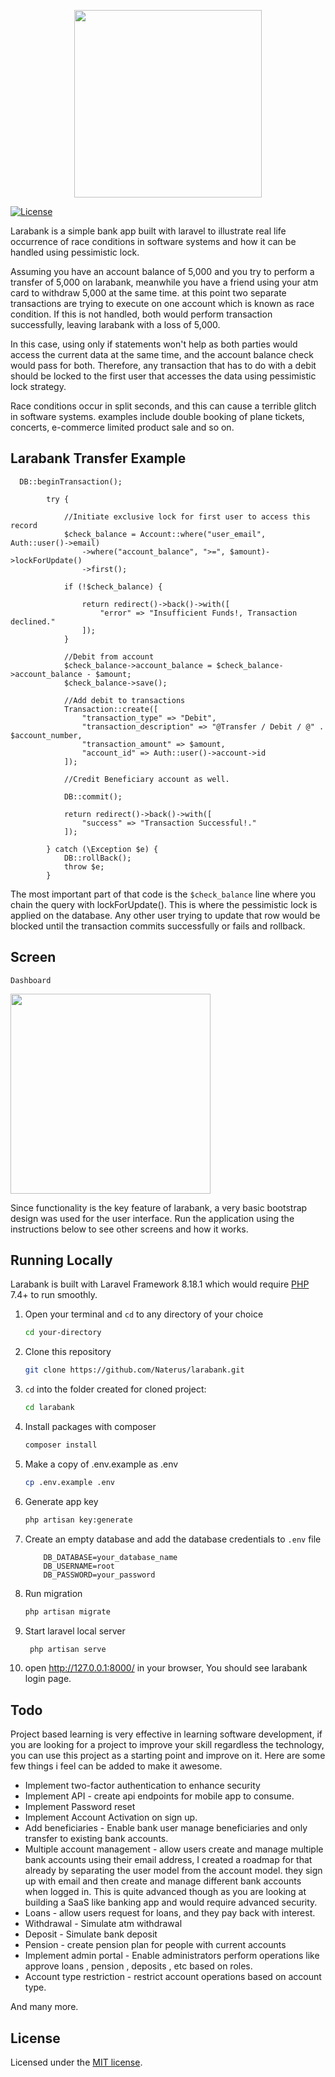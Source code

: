 <p align="center"><a href="https://restfulcountries.com" target="_blank"><img src="https://restfulcountries.com/assets/images/larabank/login.png" width="300"></a></p>

<p align="center">

<a href="https://github.com/Naterus/restful-countries/blob/main/LICENSE"><img src="https://restfulcountries.com/assets/images/license-mit.svg" alt="License"></a>
</p>


Larabank is a simple bank app built with laravel to illustrate real life occurrence of race conditions in software systems and how it can be handled using pessimistic lock. 

Assuming you have an account balance of 5,000 and you try to perform a transfer of 5,000 on larabank, meanwhile you have a friend using your atm card to withdraw 5,000 at the same time. at this point two separate transactions are trying to execute on one account which is known as race condition. If this is not handled, both would perform transaction successfully, leaving larabank with a loss of 5,000.

In this case, using only if statements won't help as both parties would access the current data at the same time, and the account balance check would pass for both. Therefore, any transaction that has to do with a debit should be locked to the first user that accesses the data using pessimistic lock strategy.

Race conditions occur in split seconds, and this can cause a terrible glitch in software systems. examples include double booking of plane tickets, concerts, e-commerce limited product sale and so on.

## Larabank Transfer Example
```angular2html
  DB::beginTransaction();

        try {

            //Initiate exclusive lock for first user to access this record
            $check_balance = Account::where("user_email", Auth::user()->email)
                ->where("account_balance", ">=", $amount)->lockForUpdate()
                ->first();

            if (!$check_balance) {

                return redirect()->back()->with([
                    "error" => "Insufficient Funds!, Transaction declined."
                ]);
            }

            //Debit from account
            $check_balance->account_balance = $check_balance->account_balance - $amount;
            $check_balance->save();

            //Add debit to transactions
            Transaction::create([
                "transaction_type" => "Debit",
                "transaction_description" => "@Transfer / Debit / @" . $account_number,
                "transaction_amount" => $amount,
                "account_id" => Auth::user()->account->id
            ]);

            //Credit Beneficiary account as well.

            DB::commit();

            return redirect()->back()->with([
                "success" => "Transaction Successful!."
            ]);

        } catch (\Exception $e) {
            DB::rollBack();
            throw $e;
        }
```

The most important part of that code is the `$check_balance` line where you chain the query with lockForUpdate(). This is where the pessimistic lock is applied on the database. Any other user trying to update that row would be blocked until the transaction commits successfully  or fails and rollback.

## Screen

`Dashboard`
<p><img src="https://restfulcountries.com/assets/images/larabank/dashboard.png" width="320"></p>

Since functionality is the key feature of larabank, a very basic bootstrap design was used for the user interface. Run the application using the instructions below to see other screens and how it works.

## Running Locally
Larabank is built with Laravel Framework 8.18.1 which would require [PHP](https://php.net) 7.4+ to run smoothly.

1. Open your terminal and `cd` to any directory of your choice
    ```bash
    cd your-directory
   ```
2. Clone this repository
    ```bash
    git clone https://github.com/Naterus/larabank.git
    ```
3. `cd` into the folder created for cloned project:
    ```bash
    cd larabank
   ```

4. Install packages with composer
    ```bash
    composer install
   ```

5. Make a copy of .env.example as .env
    ```bash
    cp .env.example .env
   ```

6. Generate app key
    ```bash
    php artisan key:generate
   ```

7. Create an empty database and add the database credentials to `.env` file
    ```angular2html
        DB_DATABASE=your_database_name
        DB_USERNAME=root
        DB_PASSWORD=your_password
   ```

8. Run migration
   ```bash
   php artisan migrate
   ```
9. Start laravel local server
   ```bash
    php artisan serve
    ```

10. open http://127.0.0.1:8000/ in your browser, You should see larabank login page.

## Todo
Project based learning is very effective in learning software development, if you are looking for a project to improve your skill regardless the technology, you can use this project as a starting point and improve on it. Here are some few things i feel can be added to make it awesome.
- Implement two-factor authentication to enhance security
- Implement API - create api endpoints for mobile app to consume.
- Implement Password reset
- Implement Account Activation on sign up.
- Add beneficiaries - Enable bank user manage beneficiaries and only transfer to existing bank accounts.
- Multiple account management - allow users create and manage multiple bank accounts using their email address, I created a roadmap for that already by separating the user model from the account model. they sign up with email and then create and manage different bank accounts when logged in. This is quite advanced though as you are looking at building a SaaS like banking app and would require advanced security.
- Loans - allow users request for loans, and they pay back with interest.
- Withdrawal - Simulate atm withdrawal
- Deposit - Simulate bank deposit
- Pension - create pension plan for people with current accounts
- Implement admin portal - Enable administrators perform operations like approve loans , pension , deposits , etc based on roles. 
- Account type restriction - restrict account operations based on account type.

And many more.

## License

Licensed under the [MIT license](https://opensource.org/licenses/MIT).
